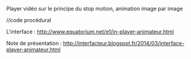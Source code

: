 Player vidéo sur le principe du stop motion, animation image par image

//code procédural

L'interface : http://www.equatorium.net/e1/in-player-animateur.html

Note de présentation : http://interfacteur.blogspot.fr/2014/03/interface-player-animateur.html